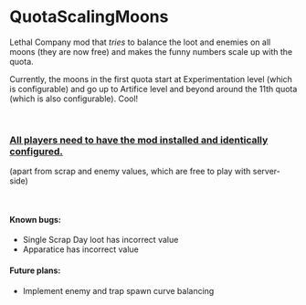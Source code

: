 # QuotaScalingMoons
Lethal Company mod that *tries* to balance the loot and enemies on all moons (they are now free) and makes the funny numbers scale up with the quota.

Currently, the moons in the first quota start at Experimentation level (which is configurable) and go up to Artifice level and beyond around the 11th quota (which is also configurable). Cool!

<br>

### <u>All players need to have the mod installed and identically configured.</u>

(apart from scrap and enemy values, which are free to play with server-side)

<br>

#### Known bugs:

- Single Scrap Day loot has incorrect value
- Apparatice has incorrect value

#### Future plans:

- Implement enemy and trap spawn curve balancing
